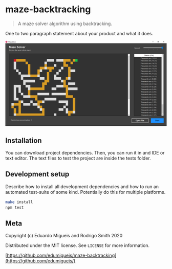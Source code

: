 # maze-backtracking

> A maze solver algorithm using backtracking.

One to two paragraph statement about your product and what it does.

![](header.png)

## Installation

You can download project dependencies. Then, you can run it in and IDE or text editor. The text files to test the project are inside the tests folder.

## Development setup

Describe how to install all development dependencies and how to run an automated test-suite of some kind. Potentially do this for multiple platforms.

```sh
make install
npm test
```

## Meta

Copyright (c) Eduardo Migueis and Rodrigo Smith 2020

Distributed under the MIT license. See `LICENSE` for more information.

[https://github.com/edumigueis/maze-backtracking](https://github.com/edumigueis/)
